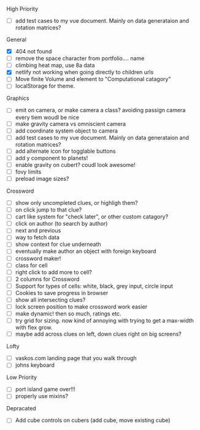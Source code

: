 High Priority

- [ ] add test cases to my vue document. Mainly on data generataion and rotation matrices?

General

- [x] 404 not found
- [ ] remove the space character from portfolio.... name
- [ ] climbing heat map, use 8a data
- [x] netlify not working when going directly to children urls
- [ ] Move finite Volume and element to "Computational catagory"
- [ ] localStorage for theme.

Graphics

- [ ] emit on camera, or make camera a class? avoiding passign camera every tiem woudl be nice
- [ ] make gravity camera vs omniscient camera
- [ ] add coordinate system object to camera
- [ ] add test cases to my vue document. Mainly on data generataion and rotation matrices?
- [ ] add alternate icon for togglable buttons
- [ ] add y component to planets!
- [ ] enable gravity on cubert? coudl look awesome!
- [ ] fovy limits
- [ ] preload image sizes?

Crossword

- [ ] show only uncompleted clues, or highligh them?
- [ ] on click jump to that clue?
- [ ] cart like system for "check later", or other custom catagory?
- [ ] click on author (to search by author)
- [ ] next and previous
- [ ] way to fetch data
- [ ] show context for clue underneath
- [ ] eventually make author an object with foreign keyboard
- [ ] crossword maker!
- [ ] class for cell
- [ ] right click to add more to cell?
- [ ] 2 columns for Crossword
- [ ] Support for types of cells: white, black, grey input, circle input
- [ ] Cookies to save progress in browser
- [ ] show all intersecting clues?
- [ ] lock screen position to make crossword work easier
- [ ] make dynamic! then so much, ratings etc.
- [ ] try grid for sizing. now kind of annoying with trying to get a max-width with flex grow.
- [ ] maybe add across clues on left, down clues right on big screens?

Lofty

- [ ] vaskos.com landing page that you walk through
- [ ] johns keyboard

Low Priority

- [ ] port island game over!!!
- [ ] properly use mixins?

Depracated

- [ ] Add cube controls on cubers (add cube, move existing cube)
